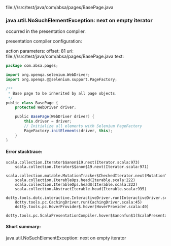 file://<WORKSPACE>/src/test/java/com/absa/pages/BasePage.java
### java.util.NoSuchElementException: next on empty iterator

occurred in the presentation compiler.

presentation compiler configuration:


action parameters:
offset: 81
uri: file://<WORKSPACE>/src/test/java/com/absa/pages/BasePage.java
text:
```scala
package com.absa.pages;

import org.openqa.selenium.WebDriver;
import org.openqa.@@selenium.support.PageFactory;

/**
 * Base page to be inherited by all page objects.
 */
public class BasePage {
    protected WebDriver driver;

    public BasePage(WebDriver driver) {
        this.driver = driver;
        // Initialize all elements with Selenium PageFactory
        PageFactory.initElements(driver, this);
    }
}

```



#### Error stacktrace:

```
scala.collection.Iterator$$anon$19.next(Iterator.scala:973)
	scala.collection.Iterator$$anon$19.next(Iterator.scala:971)
	scala.collection.mutable.MutationTracker$CheckedIterator.next(MutationTracker.scala:76)
	scala.collection.IterableOps.head(Iterable.scala:222)
	scala.collection.IterableOps.head$(Iterable.scala:222)
	scala.collection.AbstractIterable.head(Iterable.scala:935)
	dotty.tools.dotc.interactive.InteractiveDriver.run(InteractiveDriver.scala:164)
	dotty.tools.pc.CachingDriver.run(CachingDriver.scala:45)
	dotty.tools.pc.HoverProvider$.hover(HoverProvider.scala:40)
	dotty.tools.pc.ScalaPresentationCompiler.hover$$anonfun$1(ScalaPresentationCompiler.scala:389)
```
#### Short summary: 

java.util.NoSuchElementException: next on empty iterator